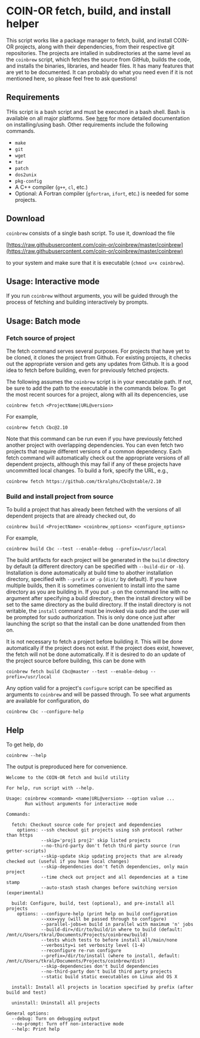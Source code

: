 # COIN-OR fetch, build, and install helper

This script works like a package manager to fetch, build, and install COIN-OR
projects, along with their dependencies, from their respective git
repositories. The projects are intalled in subdirectories at the same level as
the `coinbrew` script, which fetches the source from GitHub, builds the code,
and installs the binaries, libraries, and header files. It has many features
that are yet to be documented. It can probably do what you need even if it is
not mentioned here, so please feel free to ask questions!

## Requirements

THis script is a bash script and must be executed in a bash shell. Bash is
available on all major platforms. See [here](
https://coin-or.github.io/user_introduction.html#building-from-source) for
more detailed documentation on installing/using bash.  Other requirements
include the following commands.
  * `make`
  * `git`
  * `wget`
  * `tar`
  * `patch`
  * `dos2unix`
  * `pkg-config`
  * A C++ compiler (`g++`, `cl`, etc.)
  * Optional: A Fortran compiler (`gfortran`, `ifort`, etc.) is needed for some projects.
  
## Download

`coinbrew` consists of a single bash script. To use it, download the file

   [https://raw.githubusercontent.com/coin-or/coinbrew/master/coinbrew](https://raw.githubusercontent.com/coin-or/coinbrew/master/coinbrew)

to your system and make sure that it is executable (`chmod u+x coinbrew`).

## Usage: Interactive mode

If you run `coinbrew` without arguments, you will be guided through the
process of fetching and building interactively by prompts.

## Usage: Batch mode

### Fetch source of project

The fetch command serves several purposes. For projects that have yet to be
cloned, it clones the project from Github. For existing projects, it checks
out the appropriate version and gets any updates from Github. It is a good
idea to fetch before building, even for previously fetched projects.

The following assumes the `coinbrew` script is in your executable path. If
not, be sure to add the path to the executable in the commands below. To get
the most recent sources for a project, along with all its depencencies, use 
```
coinbrew fetch <ProjectName|URL@version>
```
For example,
```
coinbrew fetch Cbc@2.10 
```
Note that this command can be run even if you have previously fetched another
project with overlapping dependencies. You can even fetch two projects that
require different versions of a common dependency. Each fetch command will
automatically check out the appropriate versions of all dependent projects,
although this may fail if any of these projects have uncommitted local
changes. To build a fork, specify the URL, e.g.,
```
coinbrew fetch https://github.com/tkralphs/Cbc@stable/2.10 
```

### Build and install project from source

To build a project that has already been fetched with the versions of all
dependent projects that are already checked out, do
```
coinbrew build <ProjectName> <coinbrew_options> <configure_options>
```
For example,
```
coinbrew build Cbc --test --enable-debug --prefix=/usr/local 
```
The build artifacts for each project will be generated in the `build`
directory by default (a different directory can be specified with
`--build-dir` or `-b`). Installation is done automatically at build time to
abother installation directory, specified with `--prefix` or `-p` (`dist/` by 
default). If you have multiple builds, then it is sometimes convenient to 
install into the same directory as you are building in. If you put `-p` 
on the command line with no argument after specifying a build directory,
then the install directory will be set to the same directory as the build
directory. If the install directory is not writable, the `install` command 
must be invoked via sudo and the user will be prompted for sudo authorization.
This is only done once just after launching the script so that the install
can be done unattended from then on. 

It is not necessary to fetch a project before building it. This will be done
automatically if the project does not exist. If the project does exist,
however, the fetch will not be done automatically. If it is desired to do an
update of the project source before building, this can be done with
```
coinbrew fetch build Cbc@master --test --enable-debug --prefix=/usr/local
```
Any option valid for a project's `configure` script can be specified as
arguments to `coinbrew` and will be passed through. To see what arguments are
available for configuration, do
```
coinbrew Cbc --configure-help
```

## Help

To get help, do
```
coinbrew --help
```
The output is preproduced here for convenience.
```
Welcome to the COIN-OR fetch and build utility

For help, run script with --help.

Usage: coinbrew <command> <name|URL@version> --option value ...
       Run without arguments for interactive mode

Commands:

  fetch: Checkout source code for project and dependencies
    options: --ssh checkout git projects using ssh protocol rather than https
             --skip='proj1 proj2' skip listed projects
             --no-third-party don't fetch third party source (run getter-scripts)
             --skip-update skip updating projects that are already checked out (useful if you have local changes)
             --skip-dependencies don't fetch dependencies, only main project
             --time check out project and all dependencies at a time stamp
             --auto-stash stash changes before switching version (experimental)

  build: Configure, build, test (optional), and pre-install all projects
    options: --configure-help (print help on build configuration
             --xxx=yyy (will be passed through to configure)
             --parallel-jobs=n build in parallel with maximum 'n' jobs
             --build-dir=/dir/to/build/in where to build (default: /mnt/c/Users/tkral/Documents/Projects/coinbrew/build)
             --tests which tests to before install all/main/none
             --verbosity=i set verbosity level (1-4)
             --reconfigure re-run configure
             --prefix=/dir/to/install (where to install, default: /mnt/c/Users/tkral/Documents/Projects/coinbrew/dist)
             --skip-dependencies don't build dependencies
             --no-third-party don't build third party projects
             --static build static executables on Linux and OS X

  install: Install all projects in location specified by prefix (after build and test)

  uninstall: Uninstall all projects

General options:
  --debug: Turn on debugging output
  --no-prompt: Turn off non-interactive mode
  --help: Print help

```
